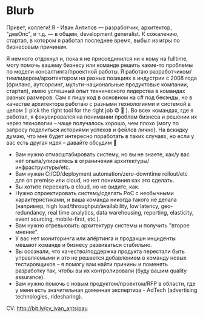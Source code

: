 # Blurb

Привет, коллеги!
Я - Иван Антипов — разработчик, архитектор, "девОпс", и т.д. — в общем, development generalist. 
К сожалению, стартап, в котором я работал последнее время, выбыл из игры по бизнесовым причинам.

Я немного отдохнул и, пока я не присоединился ни к кому на fulltime, могу помочь вашему бизнесу или команде решить какие-то проблемы по модели консалтинга/проектной работы. Я работаю разработчиком/тимлидером/архитектором на разных позициях в индустрии с 2008 года (фриланс, аутсорсинг, мульти-национальные продуктовые компании, стартап), имею успешный опыт технического лидерства в командах разных размеров. Сам я пишу код в основном на c# под бекэнды, но в качестве архитектора работаю с разными технологиями и системой в целом (I pick the right tool for the right job © 🙂 ). Во всех командах, где я работал, я фокусировался на понимании проблем бизнеса и решении их через технологии – чаще получалось хорошо, чем плохо (могу по запросу поделиться историями успехов и фейлов лично). На вскидку думаю, что мне будет интересно поработать в таких случаях, но если у вас есть другая идея –  давайте обсудим 🙂
 * Вам нужно отмасштабировать систему, но вы не знаете, как/у вас нет опыта/упираетесь в ограничения архитектуры/инфраструктуры/etc.
 * Вам нужен CI/CD/deployment automation/zero-downtime rollout/etc для on premise или cloud, но нет понимания как это сделать. 
 * Вы хотите переехать в cloud, но не видите, как.
 * Нужно спроектировать систему/сделать PoC с необычными характеристиками, и ваша команда никогда такого не делала (например, high load/throughput/availability, low latency, geo-redundancy, real time analytics, data warehousing, reporting, elasticity, event sourcing, mobile-first, etc.).
 * Вам нужно отревьювить архитектуру системы и получить "второе мнение".
 * У вас нет мониторинга или алёртинга и продакшн инциденты мешают команде и бизнесу развиваться стабильно.
 * Вы осознали, что качество/поддержка продукта перестали быть управляемыми и это не решается добавлением в команду новых тестировщиков – я помогу вам найти причины и поменять разработку так, чтобы вы их контролировали (буду вашим quality assurance).
 * Вам нужно помочь с новым продуктом/проектом/RFP в области, где у меня есть значительная доменная экспертиза - AdTech (advertising technologies, ridesharing).

CV: <http://bit.ly/cv_ivan_antsipau>
